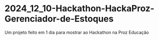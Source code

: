 # 2024_12_10-Hackathon-HackaProz-Gerenciador-de-Estoques
Um projeto feito em 1 dia para mostrar ao Hackathon na Proz Educação
